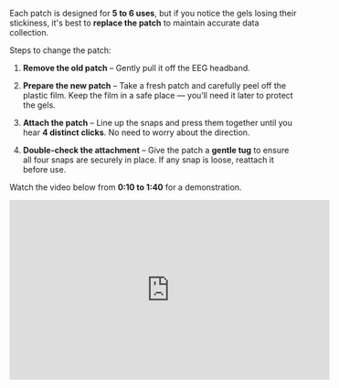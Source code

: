 Each patch is designed for **5 to 6 uses**, but if you notice the gels losing their stickiness, it's best to **replace the patch** to maintain accurate data collection.  

Steps to change the patch:

1. **Remove the old patch** – Gently pull it off the EEG headband. 

2. **Prepare the new patch** – Take a fresh patch and carefully peel off the plastic film. Keep the film in a safe place — you’ll need it later to protect the gels.  

3. **Attach the patch** – Line up the snaps and press them together until you hear **4 distinct clicks**. No need to worry about the direction. 

4. **Double-check the attachment** – Give the patch a **gentle tug** to ensure all four snaps are securely in place. If any snap is loose, reattach it before use.

Watch the video below from **0:10 to 1:40** for a demonstration.

<iframe width="560" height="315" 
        src="https://www.youtube.com/embed/TRJcIeSam28?si=GqUzpNKyhvF2rIvF&rel=0" 
        title="YouTube video player" 
        frameborder="0" 
        allow="accelerometer; encrypted-media; gyroscope;" 
        referrerpolicy="strict-origin-when-cross-origin">
</iframe>